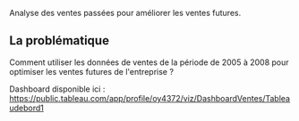 Analyse des ventes passées pour améliorer les ventes futures.

## La problématique
Comment utiliser les données de ventes de la période de 2005 à 2008 pour optimiser les ventes futures de l'entreprise ?

Dashboard disponible ici : https://public.tableau.com/app/profile/oy4372/viz/DashboardVentes/Tableaudebord1

